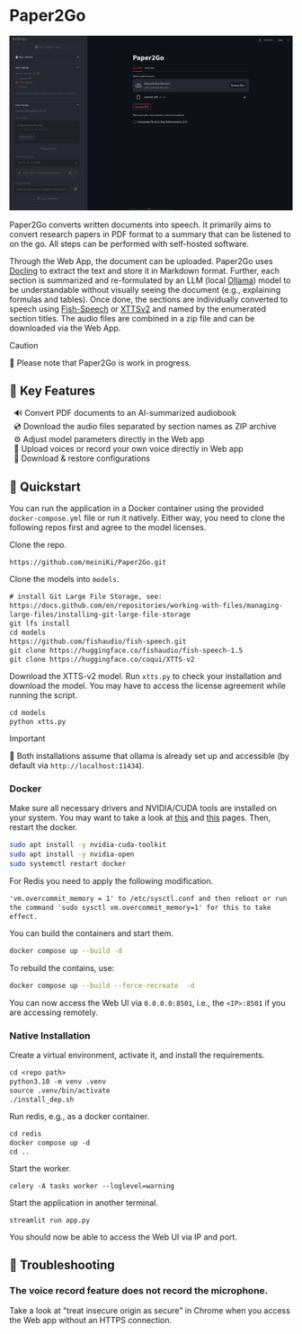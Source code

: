 # Paper2Go

![Paper2Go UI](doc/ui.png "Paper2Go")

Paper2Go converts written documents into speech. It primarily aims to convert research papers in PDF format to a summary that can be listened to on the go. All steps can be performed with self-hosted software.

Through the Web App, the document can be uploaded. Paper2Go uses [Docling](https://github.com/DS4SD/docling) to extract the text and store it in Markdown format. Further, each section is summarized and re-formulated by an LLM (local [Ollama](https://github.com/ollama/ollama)) model to be understandable without visually seeing the document (e.g., explaining formulas and tables). Once done, the sections are individually converted to speech using [Fish-Speech](https://github.com/fishaudio/fish-speech) or [XTTSv2](https://huggingface.co/coqui/XTTS-v2) and named by the enumerated section titles. The audio files are combined in a zip file and can be downloaded via the Web App.

> [!CAUTION]
> :triangular_ruler: Please note that Paper2Go is work in progress.

## 🎨 Key Features

&nbsp; 🔊 Convert PDF documents to an AI-summarized audiobook<br>
&nbsp; 💿 Download the audio files separated by section names as ZIP archive<br>
&nbsp; ⚙️ Adjust model parameters directly in the Web app<br>
&nbsp; 🎤 Upload voices or record your own voice directly in Web app<br>
&nbsp; 💾 Download & restore configurations

## 🚀 Quickstart

You can run the application in a Docker container using the provided `docker-compose.yml` file or run it natively. Either way, you need to clone the following repos first and agree to the model licenses.

Clone the repo.

```shell
https://github.com/meiniKi/Paper2Go.git
```

Clone the models into `models`.

```shell
# install Git Large File Storage, see: https://docs.github.com/en/repositories/working-with-files/managing-large-files/installing-git-large-file-storage
git lfs install
cd models
https://github.com/fishaudio/fish-speech.git
git clone https://huggingface.co/fishaudio/fish-speech-1.5
git clone https://huggingface.co/coqui/XTTS-v2
```

Download the XTTS-v2 model. Run `xtts.py` to check your installation and download the model. You may have to access the license agreement while running the script.

```shell
cd models
python xtts.py
```

> [!IMPORTANT]  
> :triangular_ruler: Both installations assume that ollama is already set up and accessible (by default via `http://localhost:11434`).

### Docker

Make sure all necessary drivers and NVIDIA/CUDA tools are installed on your system. You may want to take a look at [this](https://docs.nvidia.com/datacenter/cloud-native/container-toolkit/latest/install-guide.html#installing-the-nvidia-container-toolkit) and [this](https://developer.nvidia.com/cuda-downloads) pages. Then, restart the docker.

```bash
sudo apt install -y nvidia-cuda-toolkit
sudo apt install -y nvidia-open
sudo systemctl restart docker
```

For Redis you need to apply the following modification.

```
'vm.overcommit_memory = 1' to /etc/sysctl.conf and then reboot or run the command 'sudo sysctl vm.overcommit_memory=1' for this to take effect.
```

You can build the containers and start them.

```bash
docker compose up --build -d
```

To rebuild the contains, use:
```bash
docker compose up --build --force-recreate  -d 
```

You can now access the Web UI via `0.0.0.0:8501`, i.e., the `<IP>:8501` if you are accessing remotely.

### Native Installation

Create a virtual environment, activate it, and install the requirements.

```shell
cd <repo path>
python3.10 -m venv .venv
source .venv/bin/activate
./install_dep.sh
```

Run redis, e.g., as a docker container.
```shell
cd redis
docker compose up -d
cd ..
```

Start the worker.
```shell
celery -A tasks worker --loglevel=warning
```

Start the application in another terminal.
```shell
streamlit run app.py
```

You should now be able to access the Web UI via IP and port.


## 🔧 Troubleshooting

### The voice record feature does not record the microphone.
Take a look at "treat insecure origin as secure" in Chrome when you access the Web app without an HTTPS connection.

